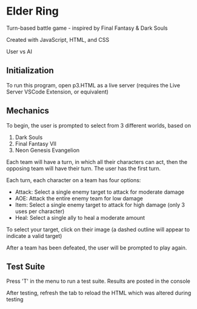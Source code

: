 # Elder Ring
Turn-based battle game - inspired by Final Fantasy & Dark Souls

Created with JavaScript, HTML, and CSS

User vs AI

## Initialization
To run this program, open p3.HTML as a live server (requires the Live Server VSCode Extension, or equivalent)

## Mechanics
To begin, the user is prompted to select from 3 different worlds, based on
1. Dark Souls
2. Final Fantasy VII
3. Neon Genesis Evangelion

Each team will have a turn, in which all their characters can act, then the opposing team will have their turn.
The user has the first turn.

Each turn, each character on a team has four options:
- Attack: Select a single enemy target to attack for moderate damage
- AOE: Attack the entire enemy team for low damage
- Item: Select a single enemy target to attack for high damage (only 3 uses per character)
- Heal: Select a single ally to heal a moderate amount

To select your target, click on their image (a dashed outline will appear to indicate a valid target)

After a team has been defeated, the user will be prompted to play again.

## Test Suite
Press 'T' in the menu to run a test suite. Results are posted in the console

After testing, refresh the tab to reload the HTML which was altered during testing
